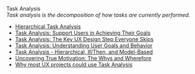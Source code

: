 Task Analysis  
_Task analysis is the decomposition of how tasks are currently performed._

*   [Hierarchical Task Analysis](http://www.uxmatters.com/mt/archives/2010/02/hierarchical-task-analysis.php)  
*   [Task Analysis: Support Users in Achieving Their Goals](https://www.nngroup.com/articles/task-analysis/)
*   [Task Analysis: The Key UX Design Step Everyone Skips](https://searchenginewatch.com/sew/how-to/2336547/task-analysis-the-key-ux-design-step-everyone-skips)
*   [Task Analysis: Understanding User Goals and Behavior](https://xd.adobe.com/ideas/process/user-research/task-analysis-ux-with-example/)
*   [Task Analysis - Hierarchical, If/Then, and Model-Based](http://siteresources.worldbank.org/WBI/Resources/213798-1194538727144/4Final-Task_Analysis.pdf)  
*   [Uncovering True Motivation: The Whys and Wherefore](http://www.stcsig.org/usability/newsletter/0310-motivation.html)  
*   [Why most UX projects could use Task Analysis](https://uxdesign.cc/most-ux-projects-could-use-task-analysis-7244e8cf9916)  
